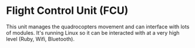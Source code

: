 # Flight Control Unit (FCU)

This unit manages the quadrocopters movement and can interface with lots of modules. It's running Linux so it can be interacted with at a very high level (Ruby, Wifi, Bluetooth).

